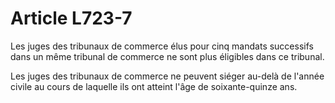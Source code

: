 # Article L723-7

<p>Les juges des tribunaux de commerce élus pour cinq mandats successifs dans un même tribunal de commerce ne sont plus éligibles dans ce tribunal.</p><p>Les juges des tribunaux de commerce ne peuvent siéger au-delà de l'année civile au cours de laquelle ils ont atteint l'âge de soixante-quinze ans.</p>